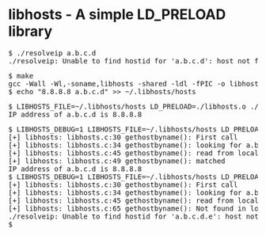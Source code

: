 libhosts - A simple LD_PRELOAD library
===============================

<pre>
$ ./resolveip a.b.c.d
./resolveip: Unable to find hostid for 'a.b.c.d': host not found
</pre>

<pre>
$ make
gcc -Wall -Wl,-soname,libhosts -shared -ldl -fPIC -o libhosts.o libhosts.c
$ echo "8.8.8.8 a.b.c.d" >> ~/.libhosts/hosts
</pre>

<pre>
$ LIBHOSTS_FILE=~/.libhosts/hosts LD_PRELOAD=./libhosts.o ./resolveip a.b.c.d
IP address of a.b.c.d is 8.8.8.8
</pre>

<pre>
$ LIBHOSTS_DEBUG=1 LIBHOSTS_FILE=~/.libhosts/hosts LD_PRELOAD=./libhosts.o ./resolveip a.b.c.d
[+] libhosts: libhosts.c:30 gethostbyname(): First call
[+] libhosts: libhosts.c:34 gethostbyname(): looking for a.b.c.d
[+] libhosts: libhosts.c:45 gethostbyname(): read from local host a.b.c.d -> 8.8.8.8
[+] libhosts: libhosts.c:49 gethostbyname(): matched
IP address of a.b.c.d is 8.8.8.8
$ LIBHOSTS_DEBUG=1 LIBHOSTS_FILE=~/.libhosts/hosts LD_PRELOAD=./libhosts.o ./resolveip a.b.c.d.e
[+] libhosts: libhosts.c:30 gethostbyname(): First call
[+] libhosts: libhosts.c:34 gethostbyname(): looking for a.b.c.d.e
[+] libhosts: libhosts.c:45 gethostbyname(): read from local host a.b.c.d -> 8.8.8.8
[+] libhosts: libhosts.c:65 gethostbyname(): Not found in local hosts file
./resolveip: Unable to find hostid for 'a.b.c.d.e': host not found
$ 
</pre>
